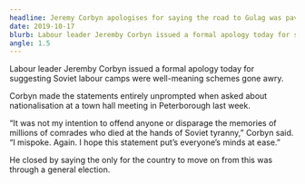 ```yaml
---
headline: Jeremy Corbyn apologises for saying the road to Gulag was paved with good intentions
date: 2019-10-17
blurb: Labour leader Jeremby Corbyn issued a formal apology today for suggesting Soviet labour camps were well-meaning schemes gone awry.
angle: 1.5
---
```


Labour leader Jeremby Corbyn issued a formal apology today for suggesting Soviet labour camps were well-meaning schemes gone awry.

Corbyn made the statements entirely unprompted when asked about nationalisation at a town hall meeting in Peterborough last week.

“It was not my intention to offend anyone or disparage the memories of millions of comrades who died at the hands of Soviet tyranny,” Corbyn said. “I mispoke. Again. I hope this statement put’s everyone’s minds at ease.”

He closed by saying the only for the country to move on from this was through a general election.

